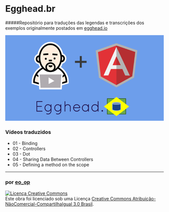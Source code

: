 # Egghead.br
#####Repositório para traduções das legendas e transcrições dos exemplos originalmente postados em [egghead.io](https://egghead.io/)

![Egghead.br](img/egghead.br.png)


### Vídeos traduzidos

* 01 - Binding
* 02 - Controllers
* 03 - Dot
* 04 - Sharing Data Between Controllers
* 05 - Defining a method on the scope



---

### por [eo_op](https://github.com/eoop/eo_op)

<a rel="license" href="http://creativecommons.org/licenses/by-nc-sa/3.0/br/deed.pt_BR"><img alt="Licença Creative Commons" style="border-width:0" src="http://i.creativecommons.org/l/by-nc-sa/3.0/br/88x31.png" /></a><br />Este obra foi licenciado sob uma Licença <a rel="license" href="http://creativecommons.org/licenses/by-nc-sa/3.0/br/deed.pt_BR">Creative Commons Atribuição-NãoComercial-CompartilhaIgual 3.0 Brasil</a>.
